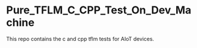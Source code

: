 # Pure_TFLM_C_CPP_Test_On_Dev_Machine
This repo contains the c and cpp tflm tests for AIoT devices.
